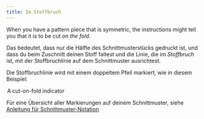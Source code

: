 ```yaml
---
title: Im Stoffbruch
---
```


When you have a pattern piece that is symmetric, the instructions might tell you that it is to be cut _on the fold_.

Das bedeutet, dass nur die Hälfte des Schnittmusterstücks gedruckt ist, und dass du beim Zuschnitt deinen Stoff faltest und die Linie, die _im Stoffbruch_ ist, mit der Stoffbruchlinie auf dem Schnittmuster ausrichtest.

Die Stoffbruchlinie wird mit einem doppeltem Pfeil markiert, wie in diesem Beispiel:

<Legend part="cutonfold">A cut-on-fold indicator</Legend>

<Tip>

Für eine Übersicht aller Markierungen auf deinem Schnittmuster, siehe [Anleitung für Schnittmuster-Notation](/docs/various/notation/)

</Tip>

